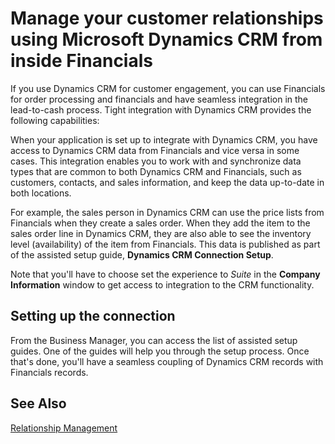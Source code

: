 <properties
                pageTitle="Manage your customer relationships using Microsoft Dynamics CRM from inside Financials | Financials"
                description="Describes the capabilities when you set up a conenction between Financials and Dynamics CRM"
                services="project-madeira"
                documentationCenter=""
                authors="edupont"
/>
<tags
    ms.service="project-madeira"
    ms.topic="article"
    ms.devlang="na"
    ms.tgt_pltfrm="na"
    ms.workload="na"
    ms.date="09/12/2016"
    ms.author="edupont04" />

# Manage your customer relationships using Microsoft Dynamics CRM from inside Financials
If you use Dynamics CRM for customer engagement, you can use Financials for order processing and financials and have seamless integration in the lead-to-cash process. Tight integration with  Dynamics CRM provides the following capabilities:

When your application is set up to integrate with Dynamics CRM, you have access to Dynamics CRM data from Financials and vice versa in some cases. This integration enables you to work with and synchronize data types that are common to both Dynamics CRM and Financials, such as customers, contacts, and sales information, and keep the data up\-to\-date in both locations.  

For example, the sales person in Dynamics CRM can use the price lists from Financials when they create a sales order. When they add the item to the sales order line in Dynamics CRM, they are also able to see the inventory level (availability) of the item from Financials. This data is published as part of the assisted setup guide, **Dynamics CRM Connection Setup**.  

Note that you'll have to choose set the experience to *Suite* in the **Company Information** window to get access to integration to the CRM functionality.  

## Setting up the connection
From the Business Manager, you can access the list of assisted setup guides. One of the guides will help you through the setup process. Once that's done, you'll have a seamless coupling of Dynamics CRM records with Financials records.  

## See Also
[Relationship Management](marketing-relationship-management.md)  
